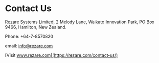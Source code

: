 # Contact Us

Rezare Systems Limited, 2 Melody Lane, Waikato Innovation Park, PO Box 9466, Hamilton, New Zealand.

Phone: +64-7-8570820

email: info@rezare.com

[Visit www.rezare.com](https://rezare.com/contact-us/)
